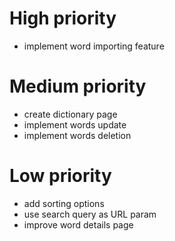 # High priority
- implement word importing feature

# Medium priority
- create dictionary page
- implement words update
- implement words deletion

# Low priority
- add sorting options
- use search query as URL param
- improve word details page